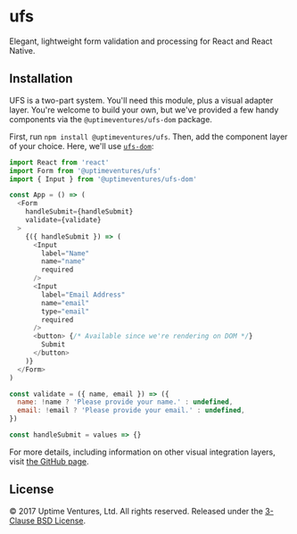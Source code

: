 # ufs

Elegant, lightweight form validation and processing for React and React Native.

## Installation

UFS is a two-part system. You'll need this module, plus a visual adapter layer.
You're welcome to build your own, but we've provided a few handy components via
the `@uptimeventures/ufs-dom` package.

First, run `npm install @uptimeventures/ufs`. Then, add the component layer of
your choice. Here, we'll use
[`ufs-dom`](https://www.npmjs.com/@uptimeventures/ufs-dom):

```javascript
import React from 'react'
import Form from '@uptimeventures/ufs'
import { Input } from '@uptimeventures/ufs-dom'

const App = () => (
  <Form
    handleSubmit={handleSubmit}
    validate={validate}
  >
    {({ handleSubmit }) => (
      <Input
        label="Name"
        name="name"
        required
      />
      <Input
        label="Email Address"
        name="email"
        type="email"
        required
      />
      <button> {/* Available since we're rendering on DOM */}
        Submit
      </button>
    )}
  </Form>
)

const validate = ({ name, email }) => ({
  name: !name ? 'Please provide your name.' : undefined,
  email: !email ? 'Please provide your email.' : undefined,
})

const handleSubmit = values => {}
```

For more details, including information on other visual integration layers,
visit [the GitHub page](https://github.com/uptimeventures/ufs).

## License

&copy; 2017 Uptime Ventures, Ltd. All rights reserved. Released under the
[3-Clause BSD License](LICENSE.md).

